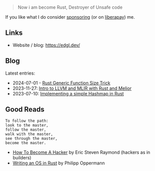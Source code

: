 > Now i am become Rust, Destroyer of Unsafe code

If you like what I do consider [sponsoring](https://github.com/sponsors/edg-l) (or on [liberapay](https://liberapay.com/edgl/donate)) me.

## Links

- Website / blog: https://edgl.dev/

## Blog
Latest entries:

- 2024-07-01 - [Rust Generic Function Size Trick](https://edgl.dev/blog/rust-fn-size-trick/)
- 2023-11-27: [Intro to LLVM and MLIR with Rust and Melior](https://edgl.dev/blog/mlir-with-rust/)
- 2023-07-10: [Implementing a simple Hashmap in Rust](https://edgl.dev/blog/rust-hashmap/)

## Good Reads

```
To follow the path:
look to the master,
follow the master,
walk with the master,
see through the master,
become the master.
```

- [How To Become A Hacker](http://www.catb.org/~esr/faqs/hacker-howto.html) by Eric Steven Raymond (hackers as in builders)
- [Writing an OS in Rust](https://os.phil-opp.com/) by Philipp Oppermann
